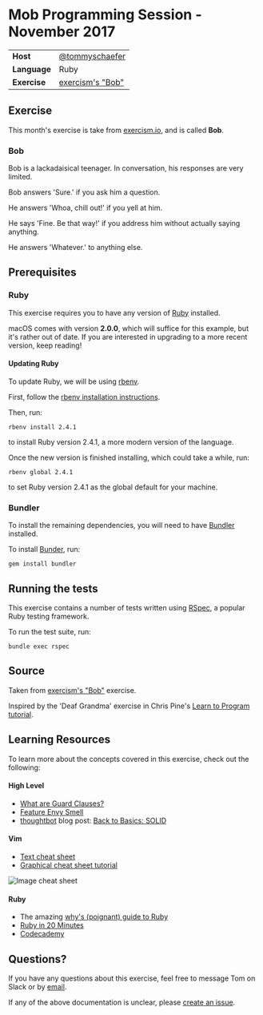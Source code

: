 # Mob Programming Session - November 2017

| | |
|-|-|
| **Host** | [@tommyschaefer](https://github.com/tommyschaefer) |
| **Language** | Ruby |
| **Exercise** | [exercism's "Bob"](http://exercism.io/exercises/ruby/bob/readme) |

## Exercise

This month's exercise is take from [exercism.io](http://exercism.io), and is
called **Bob**.

### Bob

Bob is a lackadaisical teenager. In conversation, his responses are very
limited.

Bob answers 'Sure.' if you ask him a question.

He answers 'Whoa, chill out!' if you yell at him.

He says 'Fine. Be that way!' if you address him without actually saying
anything.

He answers 'Whatever.' to anything else.

## Prerequisites

### Ruby

This exercise requires you to have any version of
[Ruby](https://www.ruby-lang.org/en/) installed.

macOS comes with version **2.0.0**, which will suffice for this example, but
it's rather out of date. If you are interested in upgrading to a more recent
version, keep reading!

#### Updating Ruby

To update Ruby, we will be using [rbenv](https://github.com/rbenv/rbenv).

First, follow the
[rbenv installation instructions](https://github.com/rbenv/rbenv#installation).

Then, run:

```
rbenv install 2.4.1
```

to install Ruby version 2.4.1, a more modern version of the language.

Once the new version is finished installing, which could take a while, run:

```
rbenv global 2.4.1
```

to set Ruby version 2.4.1 as the global default for your machine.


### Bundler

To install the remaining dependencies, you will need to have
[Bundler](http://bundler.io) installed.

To install [Bunder](http://bundler.io), run:

```
gem install bundler
```

## Running the tests

This exercise contains a number of tests written using
[RSpec](http://rspec.info), a popular Ruby testing framework.

To run the test suite, run:

```
bundle exec rspec
```

## Source

Taken from [exercism's "Bob"](http://exercism.io/exercises/ruby/bob/readme)
exercise.

Inspired by the 'Deaf Grandma' exercise in Chris Pine's
[Learn to Program tutorial](http://pine.fm/LearnToProgram/?Chapter=06).

## Learning Resources

To learn more about the concepts covered in this exercise, check out the
following:

#### High Level

- [What are Guard Clauses?](https://devblast.com/b/what-are-guard-clauses)
- [Feature Envy Smell](http://wiki.c2.com/?FeatureEnvySmell)
- [thoughtbot](https://thoughtbot.com) blog post:
  [Back to Basics: SOLID](https://robots.thoughtbot.com/back-to-basics-solid#single-responsibility-principle)

#### Vim

- [Text cheat sheet](https://vim.rtorr.com)
- [Graphical cheat sheet tutorial](http://www.viemu.com/a_vi_vim_graphical_cheat_sheet_tutorial.html)

![Image cheat sheet](http://www.viemu.com/vi-vim-cheat-sheet.gif)

#### Ruby

- The amazing [why's (poignant) guide to Ruby](https://poignant.guide/book/chapter-1.html)
- [Ruby in 20 Minutes](https://www.ruby-lang.org/en/documentation/quickstart/)
- [Codecademy](https://www.codecademy.com/en/tracks/ruby)

## Questions?

If you have any questions about this exercise, feel free to message Tom on
Slack or by [email](mailto:tommy.schaefer@teecom.com).

If any of the above documentation is unclear, please
[create an issue](https://github.com/TEECOM/mob/issues/new?title=[November%202017]%20Documentation%20is%20unclear&labels=documentation).
